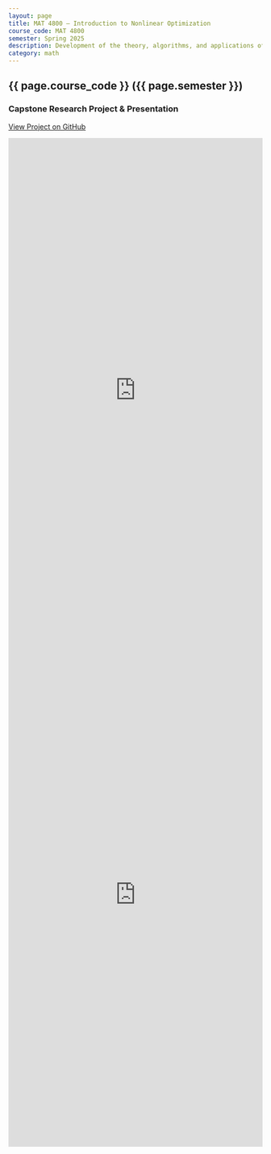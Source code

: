 ```yaml
---
layout: page
title: MAT 4800 – Introduction to Nonlinear Optimization
course_code: MAT 4800
semester: Spring 2025
description: Development of the theory, algorithms, and applications of nonlinear optimization, including unconstrained optimization, convex optimization, iterative methods for unconstrained optimization, and constrained optimization.
category: math
---
```


## {{ page.course_code }} ({{ page.semester }})

### Capstone Research Project & Presentation

<a href="https://github.com/devingineer/AcademiaMath/tree/main/MAT4800%20Introduction%20to%20Nonlinear%20Optimization/Project" target="_blank">View Project on GitHub</a>
<iframe src="https://mozilla.github.io/pdf.js/web/viewer.html?file=https://devingineer.github.io/assets/pdf/MAT4800-TariffProjectReport.pdf" width="100%" height="1000px" style="border: none; overflow: visible;"></iframe>
<iframe src="https://mozilla.github.io/pdf.js/web/viewer.html?file=https://devingineer.github.io/assets/pdf/MAT4800-TariffPresentation.pdf" width="100%" height="1000px" style="border: none; overflow: visible;"></iframe>